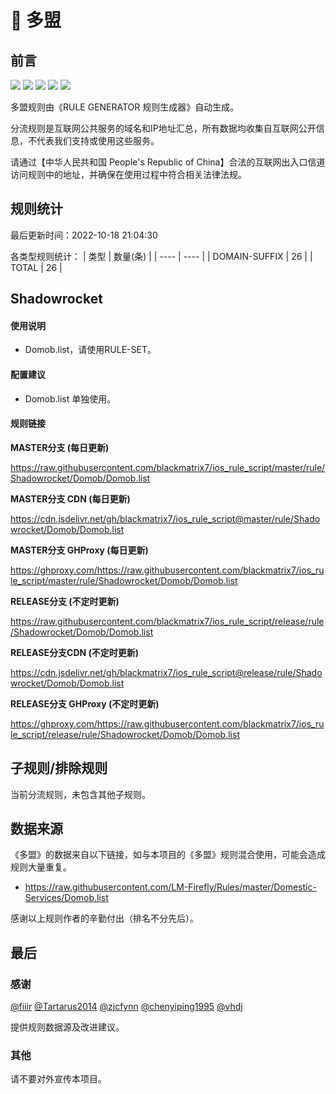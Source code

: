 # 🧸 多盟

## 前言

![](https://shields.io/badge/-移除重复规则-ff69b4) ![](https://shields.io/badge/-DOMAIN与DOMAIN--SUFFIX合并-green) ![](https://shields.io/badge/-DOMAIN--SUFFIX间合并-critical) ![](https://shields.io/badge/-DOMAIN--SUFFIX与DOMAIN--KEYWORD合并-blue) ![](https://shields.io/badge/-IP--CIDR(6)合并-blueviolet) 

多盟规则由《RULE GENERATOR 规则生成器》自动生成。

分流规则是互联网公共服务的域名和IP地址汇总，所有数据均收集自互联网公开信息，不代表我们支持或使用这些服务。

请通过【中华人民共和国 People's Republic of China】合法的互联网出入口信道访问规则中的地址，并确保在使用过程中符合相关法律法规。

## 规则统计

最后更新时间：2022-10-18 21:04:30

各类型规则统计：
| 类型 | 数量(条)  | 
| ---- | ----  |
| DOMAIN-SUFFIX | 26  | 
| TOTAL | 26  | 


## Shadowrocket 

#### 使用说明
- Domob.list，请使用RULE-SET。

#### 配置建议
- Domob.list 单独使用。

#### 规则链接
**MASTER分支 (每日更新)**

https://raw.githubusercontent.com/blackmatrix7/ios_rule_script/master/rule/Shadowrocket/Domob/Domob.list

**MASTER分支 CDN (每日更新)**

https://cdn.jsdelivr.net/gh/blackmatrix7/ios_rule_script@master/rule/Shadowrocket/Domob/Domob.list

**MASTER分支 GHProxy (每日更新)**

https://ghproxy.com/https://raw.githubusercontent.com/blackmatrix7/ios_rule_script/master/rule/Shadowrocket/Domob/Domob.list

**RELEASE分支 (不定时更新)**

https://raw.githubusercontent.com/blackmatrix7/ios_rule_script/release/rule/Shadowrocket/Domob/Domob.list

**RELEASE分支CDN (不定时更新)**

https://cdn.jsdelivr.net/gh/blackmatrix7/ios_rule_script@release/rule/Shadowrocket/Domob/Domob.list

**RELEASE分支 GHProxy (不定时更新)**

https://ghproxy.com/https://raw.githubusercontent.com/blackmatrix7/ios_rule_script/release/rule/Shadowrocket/Domob/Domob.list

## 子规则/排除规则


当前分流规则，未包含其他子规则。

## 数据来源

《多盟》的数据来自以下链接，如与本项目的《多盟》规则混合使用，可能会造成规则大量重复。

- https://raw.githubusercontent.com/LM-Firefly/Rules/master/Domestic-Services/Domob.list


感谢以上规则作者的辛勤付出（排名不分先后）。

## 最后

### 感谢

[@fiiir](https://github.com/fiiir) [@Tartarus2014](https://github.com/Tartarus2014) [@zjcfynn](https://github.com/zjcfynn) [@chenyiping1995](https://github.com/chenyiping1995) [@vhdj](https://github.com/vhdj)

提供规则数据源及改进建议。

### 其他

请不要对外宣传本项目。